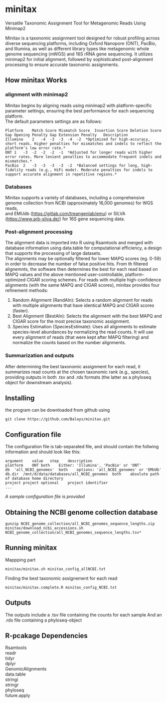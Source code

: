 # minitax
Versatile Taxonomic Assignment Tool for Metagenomic Reads Using Minimap2

Minitax is a taxonomic assignment tool designed for robust profiling across diverse sequencing platforms, including Oxford Nanopore (ONT), PacBio, and Illumina, as well as different library types like metagenomic whole genome sequencing (mWGS) and 16S rRNA gene sequencing. It utilizes minimap2 for initial alignment, followed by sophisticated post-alignment processing to ensure accurate taxonomic assignments.

## How minitax Works
### alignment with minimap2 
Minitax begins by aligning reads using minimap2 with platform-specific parameter settings, ensuring the best performance for each sequencing platform.  
The default parameters settings are as follows:
```
Platform	Match Score	Mismatch Score	Insertion Score	Deletion Score	Gap Opening Penalty	Gap Extension Penalty	Description
Illumina	2	-4	-3	-3	-4	-2	*Optimized for high-accuracy, short reads. Higher penalties for mismatches and indels to reflect the platform’s low error rate.*
ONT	1	-3	-2	-2	-2	-1	*Adjusted for longer reads with higher error rates. More lenient penalties to accommodate frequent indels and mismatches.*
PacBio	2	-3	-3	-3	-3	-2	*Balanced settings for long, high-fidelity reads (e.g., HiFi mode). Moderate penalties for indels to support accurate alignment in repetitive regions.*
```
### Databases
Minitax supports a variety of databases, including a comprehensive genome collection from NCBI (approximately 16,000 genomes) for WGS reads,  
and EMUdb  (https://gitlab.com/treangenlab/emu) or SILVA (https://www.arb-silva.de/) for 16S gene sequencing data.  

### Post-alignment processing
The alignment data is imported into R using Rsamtools and merged with database information using data.table for computational efficiency, a design that supports the processing of large datasets.  
The alignments may be optionally filtered for lower MAPQ scores (eg. 0-59) in order to decrease the number of false positive hits. From th filtered alignemnts, the software then determines the best for each read based on MAPQ values and the above mentioned user-controllable, platform-optimized CIGAR scoring schemes. For reads with multiple high-confidence alignments (with the same MAPQ and CIGAR scores), minitax provides four refinement methods:
1. Random Alignment (RandAln): Selects a random alignment for reads with multiple alignments that have identical MAPQ and CIGAR scores (faster).
2. Best Alignment (BestAln): Selects the alignment with the best MAPQ and CIGAR score for the most precise taxonomic assignment.
3. Species Estimation (SpeciesEstimate): Uses all alignments to estimate species-level abundances by normalizing the read counts. It will use every alignment of reads (that were kept after MAPQ filtering) and normalize the counts based on the number alignments.

### Summarization and outputs
After determining the best taxonomic assignment for each read, it summarizes read counts at the chosen taxonomic rank (e.g., species), providing outputs in both .tsv and .rds formats (the latter as a phyloseq object for downstream analysis).


## Installing
the program can be downloaded from github using  
```
git clone https://github.com/Balays/minitax.git
```


## Configuration file
The configuration file is tab-separated file, and should contain the follwing information and should look like this:
```
argument	value	step	description  
platform	ONT	both	Either: 'Illumina', 'PacBio' or 'ONT'  
db	'all_NCBI_genomes'	both	options: 'all_NCBI_genomes' or 'EMUdb'  
db.dir	/mnt/d/data/databases/all_NCBI_genomes	both	absolute path of database home directory  
project	project	optional	project identifier  
...  
```
*A sample configuration file is provided*

## Obtaining the NCBI genome collection database
```
gunzip NCBI_genome_collection/all_NCBI_genomes_sequence_lengths.zip
minitax/download_ncbi_accessions.sh NCBI_genome_collection/all_NCBI_genomes_sequence_lengths.tsv*
```

## Running minitax
Mappping part  
```
minitax/minitax.sh minitax_config_allNCBI.txt
```

Finding the best taxonomic assignement for each read  
```
minitax/minitax.complete.R minitax_config_NCBI.txt
```

## Outputs
The outputs include a .tsv file containing the counts for each sample
And an .rds file containing a phyloseq-object

## R-pcakage Dependencies
Rsamtools  
readr  
tidyr  
dplyr  
GenomicAlignments  
data.table  
stringi  
stringr  
phyloseq  
future.apply  



